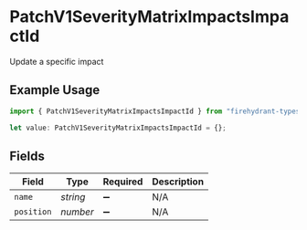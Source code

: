 # PatchV1SeverityMatrixImpactsImpactId

Update a specific impact

## Example Usage

```typescript
import { PatchV1SeverityMatrixImpactsImpactId } from "firehydrant-typescript-sdk/models/components";

let value: PatchV1SeverityMatrixImpactsImpactId = {};
```

## Fields

| Field              | Type               | Required           | Description        |
| ------------------ | ------------------ | ------------------ | ------------------ |
| `name`             | *string*           | :heavy_minus_sign: | N/A                |
| `position`         | *number*           | :heavy_minus_sign: | N/A                |